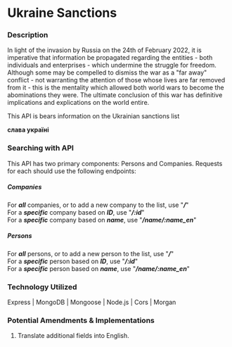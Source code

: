 # Ukraine Sanctions

### Description
In light of the invasion by Russia on the 24th of February 2022, it is imperative that information be propagated regarding the entities - both individuals and enterprises - which undermine the struggle for freedom. Although some may be compelled to dismiss the war as a "far away" conflict - not warranting the attention of those whose lives are far removed from it - this is the mentality which allowed both world wars to become the abominations they were. The ultimate conclusion of this war has definitive implications and explications on the world entire.

This API is bears information on the Ukrainian sanctions list

**слава україні**

### Searching with API
This API has two primary components: Persons and Companies. Requests for each should use the following endpoints:

##### Companies
 For ***all*** companies, or to add a new company to the list, use "***/***"  
 For a ***specific*** company based on ***ID***, use "***/:id***"  
 For a ***specific*** company based on ***name***, use "***/name/:name_en***"  

 ##### Persons
 For ***all*** persons, or to add a new person to the list, use "***/***"  
 For a ***specific*** person based on ***ID***, use "***/:id***"  
 For a ***specific*** person based on ***name***, use "***/name/:name_en***"  

### Technology Utilized
Express | MongoDB | Mongoose | Node.js | Cors | Morgan

### Potential Amendments & Implementations
1. Translate additional fields into English.